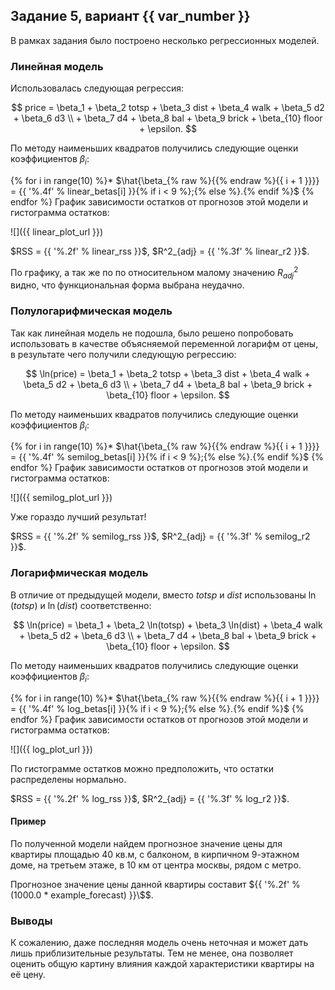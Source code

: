 ## Задание 5, вариант {{ var_number }}

В рамках задания было построено несколько регрессионных моделей.

### Линейная модель

Использовалась следующая регрессия:

$$
price = \beta_1 + \beta_2 totsp + \beta_3 dist + \beta_4 walk + \beta_5 d2 + \beta_6 d3 \\ + \beta_7 d4 + \beta_8 bal + \beta_9 brick + \beta_{10} floor + \epsilon.
$$

По методу наименьших квадратов получились следующие оценки коэффициентов $\beta_i$:

{% for i in range(10) %}* $\hat{\beta_{% raw %}{{% endraw %}{{ i + 1 }}}} = {{ '%.4f' % linear_betas[i] }}{% if i < 9 %};{% else %}.{% endif %}$
{% endfor %}
График зависимости остатков от прогнозов этой модели и гистограмма остатков:

![]({{ linear_plot_url }})

$RSS = {{ '%.2f' % linear_rss }}$, $R^2_{adj} = {{ '%.3f' % linear_r2 }}$.

По графику, а так же по по относительном малому значению $R^2_{adj}$ видно, что функциональная форма выбрана неудачно.

### Полулогарифмическая модель

Так как линейная модель не подошла, было решено попробовать использовать в качестве объясняемой переменной логарифм от цены, в результате чего получили следующую регрессию:

$$
\ln(price) = \beta_1 + \beta_2 totsp + \beta_3 dist + \beta_4 walk + \beta_5 d2 + \beta_6 d3 \\ + \beta_7 d4 + \beta_8 bal + \beta_9 brick + \beta_{10} floor + \epsilon.
$$

По методу наименьших квадратов получились следующие оценки коэффициентов $\beta_i$:

{% for i in range(10) %}* $\hat{\beta_{% raw %}{{% endraw %}{{ i + 1 }}}} = {{ '%.4f' % semilog_betas[i] }}{% if i < 9 %};{% else %}.{% endif %}$
{% endfor %}
График зависимости остатков от прогнозов этой модели и гистограмма остатков:

![]({{ semilog_plot_url }})

Уже гораздо лучший результат!

$RSS = {{ '%.2f' % semilog_rss }}$, $R^2_{adj} = {{ '%.3f' % semilog_r2 }}$.

### Логарифмическая модель

В отличие от предыдущей модели, вместо $totsp$ и $dist$ использованы $\ln(totsp)$ и $\ln(dist)$ соответственно:

$$
\ln(price) = \beta_1 + \beta_2 \ln(totsp) + \beta_3 \ln(dist) + \beta_4 walk + \beta_5 d2 + \beta_6 d3 \\ + \beta_7 d4 + \beta_8 bal + \beta_9 brick + \beta_{10} floor + \epsilon.
$$

По методу наименьших квадратов получились следующие оценки коэффициентов $\beta_i$:

{% for i in range(10) %}* $\hat{\beta_{% raw %}{{% endraw %}{{ i + 1 }}}} = {{ '%.4f' % log_betas[i] }}{% if i < 9 %};{% else %}.{% endif %}$
{% endfor %}
График зависимости остатков от прогнозов этой модели и гистограмма остатков:

![]({{ log_plot_url }})

По гистограмме остатков можно предположить, что остатки распределены нормально.

$RSS = {{ '%.2f' % log_rss }}$, $R^2_{adj} = {{ '%.3f' % log_r2 }}$.

#### Пример

По полученной модели найдем прогнозное значение цены для квартиры площадью 40 кв.м, с балконом, в кирпичном 9-этажном доме, на третьем этаже, в 10 км от центра москвы, рядом с метро.

Прогнозное значение цены данной квартиры составит ${{ '%.2f' % (1000.0 * example_forecast) }}\$$.

### Выводы

К сожалению, даже последняя модель очень неточная и может дать лишь приблизительные результаты. Тем не менее, она позволяет оценить общую картину влияния каждой характеристики квартиры на её цену.

